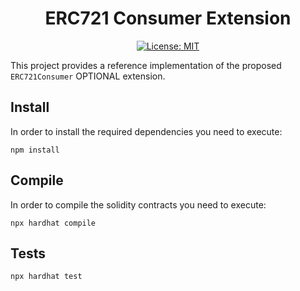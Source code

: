 <div align="center">

# ERC721 Consumer Extension

[![License: MIT](https://img.shields.io/badge/License-MIT-yellow.svg)](https://opensource.org/licenses/MIT)

</div>

This project provides a reference implementation of the proposed `ERC721Consumer` OPTIONAL extension.

## Install

In order to install the required dependencies you need to execute:
```shell
npm install
```

## Compile

In order to compile the solidity contracts you need to execute:
```shell
npx hardhat compile
```

## Tests

```shell
npx hardhat test
```